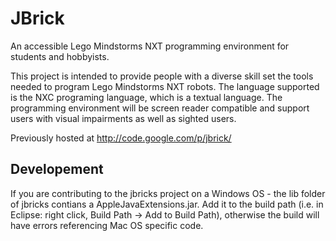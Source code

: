 JBrick
=

An accessible Lego Mindstorms NXT programming environment for students and hobbyists.

This project is intended to provide people with a diverse skill set the tools needed to program Lego Mindstorms NXT robots. The language supported is the NXC programing language, which is a textual language. The programming environment will be screen reader compatible and support users with visual impairments as well as sighted users. 

Previously hosted at http://code.google.com/p/jbrick/

Developement
-

If you are contributing to the jbricks project on a Windows OS - the lib folder of jbricks contians a AppleJavaExtensions.jar. Add it to the build path (i.e. in Eclipse: right click, Build Path -> Add to Build Path), otherwise the build will have errors referencing Mac OS specific code. 
